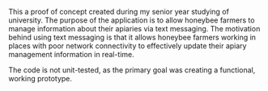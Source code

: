 This a proof of concept created during my senior year studying of university. The purpose of the application is to allow honeybee farmers to manage information
about their apiaries via text messaging. The motivation behind using text messaging is that it allows honeybee farmers working in places with 
poor network connectivity to effectively update their apiary management information in real-time.

The code is not unit-tested, as the primary goal was creating a functional, working prototype.

